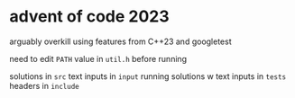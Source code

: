 advent of code 2023
===

arguably overkill using features from C++23 and googletest

need to edit `PATH` value in `util.h` before running

solutions in `src`
text inputs in `input`
running solutions w text inputs in `tests`
headers in `include`
